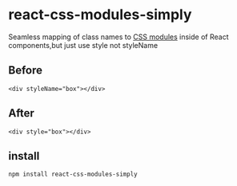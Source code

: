 # react-css-modules-simply
Seamless mapping of class names to [CSS modules](https://github.com/gajus/react-css-modules) inside of React components,but just use style not styleName

## Before

`<div styleName="box"></div>`

## After

`<div style="box"></div>`

## install

`npm install react-css-modules-simply`
